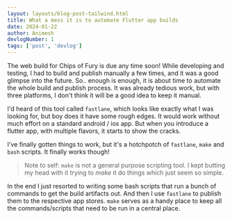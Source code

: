 ```yaml
---
layout: layouts/blog-post-tailwind.html
title: What a mess it is to automate Flutter app builds
date: 2024-01-22
author: Animesh
devlogNumber: 1
tags: ['post', 'devlog']
---
```

The web build for Chips of Fury is due any time soon! While developing and testing, I had to build and publish manually 
a few times, and it was a good glimpse into the future. So.. enough is enough, it is about time to automate the whole 
build and publish process. It was already tedious work, but with three platforms, I don't think it will be a good idea
to keep it manual.

I'd heard of this tool called `fastlane`, which looks like exactly what I was looking for, but boy does it have some rough
edges. It would work without much effort on a standard android / ios app. But when you introduce a flutter app, with 
multiple flavors, it starts to show the cracks.

I've finally gotten things to work, but it's a hotchpotch of `fastlane`, `make` and `bash` scripts. It finally works 
though!

> Note to self:
> `make` is not a general purpose scripting tool. I kept butting my head with it trying to _make_ it do things which 
just seem so simple.

In the end I just resorted to writing some bash scripts that run a bunch of commands to get the build artifacts out. 
And then I use `fastlane` to publish them to the respective app stores. `make` serves as a handy place to keep all
the commands/scripts that need to be run in a central place. 
